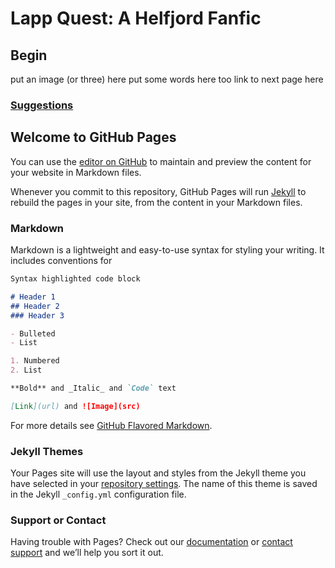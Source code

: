 # Lapp Quest: A Helfjord Fanfic

## Begin

put an image (or three) here
put some words here too
link to next page here

### [Suggestions](https://docs.google.com/forms/d/1gA93L5m_3p3brvnw16jQMmJhGm_uoIiFuLvl1sOPMnQ/)











## Welcome to GitHub Pages

You can use the [editor on GitHub](https://github.com/Michael-Barcham/Helfjord/edit/master/README.md) to maintain and preview the content for your website in Markdown files.

Whenever you commit to this repository, GitHub Pages will run [Jekyll](https://jekyllrb.com/) to rebuild the pages in your site, from the content in your Markdown files.

### Markdown

Markdown is a lightweight and easy-to-use syntax for styling your writing. It includes conventions for

```markdown
Syntax highlighted code block

# Header 1
## Header 2
### Header 3

- Bulleted
- List

1. Numbered
2. List

**Bold** and _Italic_ and `Code` text

[Link](url) and ![Image](src)
```

For more details see [GitHub Flavored Markdown](https://guides.github.com/features/mastering-markdown/).

### Jekyll Themes

Your Pages site will use the layout and styles from the Jekyll theme you have selected in your [repository settings](https://github.com/Michael-Barcham/Helfjord/settings). The name of this theme is saved in the Jekyll `_config.yml` configuration file.

### Support or Contact

Having trouble with Pages? Check out our [documentation](https://help.github.com/categories/github-pages-basics/) or [contact support](https://github.com/contact) and we’ll help you sort it out.
